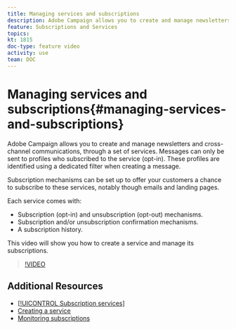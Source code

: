 ```yaml
---
title: Managing services and subscriptions
description: Adobe Campaign allows you to create and manage newsletters and cross-channel communications, through a set of services. This video will show you how to create a service and manage its subscriptions in Adobe Campaign Standard (ACS.
feature: Subscriptions and Services
topics: 
kt: 1815
doc-type: feature video
activity: use
team: DOC
---
```


# Managing services and subscriptions{#managing-services-and-subscriptions}

Adobe Campaign allows you to create and manage newsletters and cross-channel communications, through a set of services. Messages can only be sent to profiles who subscribed to the service (opt-in). These profiles are identified using a dedicated filter when creating a message.

Subscription mechanisms can be set up to offer your customers a chance to subscribe to these services, notably though emails and landing pages.

Each service comes with:

* Subscription (opt-in) and unsubscription (opt-out) mechanisms.
* Subscription and/or unsubscription confirmation mechanisms.
* A subscription history.

This video will show you how to create a service and manage its subscriptions.

>[!VIDEO](https://video.tv.adobe.com/v/24673?quality=12)

## Additional Resources

* [[!UICONTROL Subscription services]](https://helpx.adobe.com/campaign/standard/automating/using/subscription-services.html)
* [Creating a service](https://helpx.adobe.com/campaign/standard/audiences/using/creating-a-service.html)
* [Monitoring subscriptions](https://helpx.adobe.com/campaign/standard/audiences/using/monitoring-subscriptions.html)
